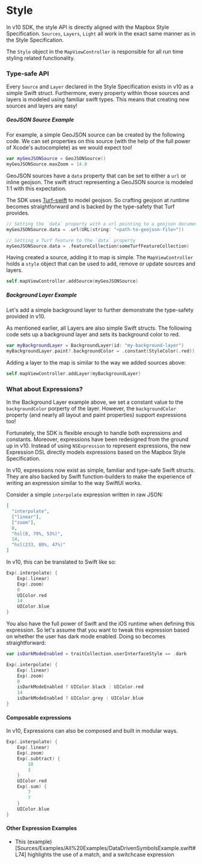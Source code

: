 # Style

In v10 SDK, the style API is directly aligned with the Mapbox Style Specification. `Sources`, `Layers`, `Light` all work in the exact same manner as in the Style Specification.

The `Style` object in the `MapViewController` is responsible for all run time styling related functionality.

### Type-safe API
Every `Source` and `Layer` declared in the Style Specification exists in v10 as a simple Swift struct. Furthermore, every property within those sources and layers is modeled using familiar swift types. This means that creating new sources and layers are easy!

##### GeoJSON Source Example
For example, a simple GeoJSON source can be created by the following code. We can set properties on this source (with the help of the full power of Xcode's autocomplete) as we would expect too!

```swift
var myGeoJSONSource = GeoJSONSource()
myGeoJSONSource.maxZoom = 14.0
```

GeoJSON sources have a `data` property that can be set to either a `url` or inline geojson. The swift struct representing a GeoJSON source is modeled 1:1 with this expectation.

The SDK uses [Turf-swift](https://github.com/mapbox/turf-swift) to model geojson. So crafting geojson at runtime becomes straightforward and is backed by the type-safety that Turf provides.

```swift
// Setting the `data` property with a url pointing to a geojson document
myGeoJSONSource.data = .url(URL(string: "<path-to-geojson-file>"))

// Setting a Turf feature to the `data` property
myGeoJSONSource.data = .featureCollection(someTurfFeatureCollection)
```

Having created a source, adding it to map is simple. The `MapViewController` holds a `style` object that can be used to add, remove or update sources and layers.

```swift
self.mapViewController.addSource(myGeoJSONSource)
```

##### Background Layer Example
Let's add a simple background layer to further demonstrate the type-safety provided in v10.

As mentioned earlier, all Layers are also simple Swift structs. The following code sets up a background layer and sets its background color to red.

```swift
var myBackgroundLayer = BackgroundLayer(id: "my-background-layer")
myBackgroundLayer.paint?.backgroundColor = .constant(StyleColor(.red))
```

Adding a layer to the map is similar to the way we added sources above:
```swift
self.mapViewController.addLayer(myBackgroundLayer)
```

### What about Expressions?

In the Background Layer example above, we set a constant value to the `backgroundColor` porperty of the layer. However, the `backgroundColor` property (and nearly all layout and paint properties) support expressions too!

Fortunately, the SDK is flexible enough to handle both expressions and constants. Moreover, expressions have been redesigned from the ground up in v10. Instead of using `NSExpression` to represent expressions, the new Expression DSL directly models expressions based on the Mapbox Style Specification.

In v10, expressions now exist as simple, familiar and type-safe Swift structs. They are also backed by Swift function-builders to make the experience of writing an expression similar to the way SwiftUI works.

Consider a simple `interpolate` expression written in raw JSON:
```json
[
  "interpolate",
  ["linear"],
  ["zoom"],
  0,
  "hsl(0, 79%, 53%)",
  14,
  "hsl(233, 80%, 47%)"
]
```

In v10, this can be translated to Swift like so:

```swift
Exp(.interpolate) {
    Exp(.linear)
    Exp(.zoom)
    0
    UIColor.red
    14
    UIColor.blue
}
```

You also have the full power of Swift and the iOS runtime when defining this expression. So let's assume that you want to tweak this expression based on whether the user has dark mode enabled. Doing so becomes straightforward:

```swift
var isDarkModeEnabled = traitCollection.userInterfaceStyle == .dark

Exp(.interpolate) {
    Exp(.linear)
    Exp(.zoom)
    0
    isDarkModeEnabled ? UIColor.black : UIColor.red
    14
    isDarkModeEnabled ? UIColor.grey : UIColor.blue
}

```

#### Composable expressions
In v10, Expressions can also be composed and built in modular ways.

```swift
Exp(.interpolate) {
    Exp(.linear)
    Exp(.zoom)
    Exp(.subtract) {
        10
        3
    }
    UIColor.red
    Exp(.sum) {
        7
        7
    }
    UIColor.blue
}
```

#### Other Expression Examples
- This (example)[Sources/Examples/All%20Examples/DataDrivenSymbolsExample.swift#L74] highlights the use of a match, and a switchcase expression
